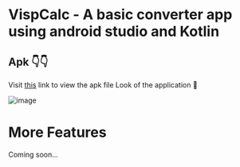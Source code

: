 # VispCalc - A basic converter app using android studio and Kotlin

## Apk 👇👇
Visit [this](https://drive.google.com/file/d/14_DZToymr2xzCStBJIvlZ4AuDx-qsqy8/view?usp=sharing) link to view the apk file
Look of the application 🤑 

![image](https://user-images.githubusercontent.com/47056243/131717349-d8f666ce-91fb-4303-8a44-d50f2f190a5d.png)

# More Features
Coming soon...
